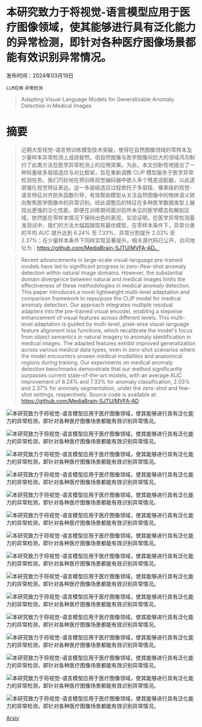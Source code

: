# 本研究致力于将视觉-语言模型应用于医疗图像领域，使其能够进行具有泛化能力的异常检测，即针对各种医疗图像场景都能有效识别异常情况。

发布时间：2024年03月19日

`LLM应用` `异常检测`

> Adapting Visual-Language Models for Generalizable Anomaly Detection in Medical Images

# 摘要

> 近期大型视觉-语言预训练模型技术突破，使得在自然图像领域的零样本及少量样本异常检测上成绩斐然。但自然图像与医学图像间巨大的领域鸿沟制约了此类方法在医学异常检测上的应用效果。为此，本文创新性地提出了一种轻量级多层级适应与对比框架，旨在重新调教 CLIP 模型服务于医学异常检测任务。我们巧妙地在预训练视觉编码器中嵌入多个残差适配器，以此逐层强化视觉特征表达。这一多层级适应过程依托于多层级、像素级的视觉-语言特征对齐损失函数引导，有效帮助模型从关注自然图像中的物体语义转向聚焦医学图像中的异常识别。经此调整后的特征在多种医学数据类型上展现出更强的泛化性能，即便在训练期间面对前所未见的医学模态和解剖区域，依然能在零样本情况下保持出色的表现。实验证明，在医学异常检测基准测试中，我们的方法大幅超越现有最优模型，在零样本条件下，异常分类的平均 AUC 提升达到 6.24% 至 7.33%，异常分割提升 2.03% 至 2.37%；在少量样本条件下同样实现显著提升。相关源代码已公开，访问地址为：https://github.com/MediaBrain-SJTU/MVFA-AD。

> Recent advancements in large-scale visual-language pre-trained models have led to significant progress in zero-/few-shot anomaly detection within natural image domains. However, the substantial domain divergence between natural and medical images limits the effectiveness of these methodologies in medical anomaly detection. This paper introduces a novel lightweight multi-level adaptation and comparison framework to repurpose the CLIP model for medical anomaly detection. Our approach integrates multiple residual adapters into the pre-trained visual encoder, enabling a stepwise enhancement of visual features across different levels. This multi-level adaptation is guided by multi-level, pixel-wise visual-language feature alignment loss functions, which recalibrate the model's focus from object semantics in natural imagery to anomaly identification in medical images. The adapted features exhibit improved generalization across various medical data types, even in zero-shot scenarios where the model encounters unseen medical modalities and anatomical regions during training. Our experiments on medical anomaly detection benchmarks demonstrate that our method significantly surpasses current state-of-the-art models, with an average AUC improvement of 6.24% and 7.33% for anomaly classification, 2.03% and 2.37% for anomaly segmentation, under the zero-shot and few-shot settings, respectively. Source code is available at: https://github.com/MediaBrain-SJTU/MVFA-AD

![本研究致力于将视觉-语言模型应用于医疗图像领域，使其能够进行具有泛化能力的异常检测，即针对各种医疗图像场景都能有效识别异常情况。](../../../paper_images/2403.12570/x1.png)

![本研究致力于将视觉-语言模型应用于医疗图像领域，使其能够进行具有泛化能力的异常检测，即针对各种医疗图像场景都能有效识别异常情况。](../../../paper_images/2403.12570/x2.png)

![本研究致力于将视觉-语言模型应用于医疗图像领域，使其能够进行具有泛化能力的异常检测，即针对各种医疗图像场景都能有效识别异常情况。](../../../paper_images/2403.12570/x3.png)

![本研究致力于将视觉-语言模型应用于医疗图像领域，使其能够进行具有泛化能力的异常检测，即针对各种医疗图像场景都能有效识别异常情况。](../../../paper_images/2403.12570/x4.png)

![本研究致力于将视觉-语言模型应用于医疗图像领域，使其能够进行具有泛化能力的异常检测，即针对各种医疗图像场景都能有效识别异常情况。](../../../paper_images/2403.12570/x5.png)

![本研究致力于将视觉-语言模型应用于医疗图像领域，使其能够进行具有泛化能力的异常检测，即针对各种医疗图像场景都能有效识别异常情况。](../../../paper_images/2403.12570/x6.png)

![本研究致力于将视觉-语言模型应用于医疗图像领域，使其能够进行具有泛化能力的异常检测，即针对各种医疗图像场景都能有效识别异常情况。](../../../paper_images/2403.12570/x7.png)

![本研究致力于将视觉-语言模型应用于医疗图像领域，使其能够进行具有泛化能力的异常检测，即针对各种医疗图像场景都能有效识别异常情况。](../../../paper_images/2403.12570/x8.png)

![本研究致力于将视觉-语言模型应用于医疗图像领域，使其能够进行具有泛化能力的异常检测，即针对各种医疗图像场景都能有效识别异常情况。](../../../paper_images/2403.12570/x9.png)

![本研究致力于将视觉-语言模型应用于医疗图像领域，使其能够进行具有泛化能力的异常检测，即针对各种医疗图像场景都能有效识别异常情况。](../../../paper_images/2403.12570/x10.png)

![本研究致力于将视觉-语言模型应用于医疗图像领域，使其能够进行具有泛化能力的异常检测，即针对各种医疗图像场景都能有效识别异常情况。](../../../paper_images/2403.12570/x11.png)

![本研究致力于将视觉-语言模型应用于医疗图像领域，使其能够进行具有泛化能力的异常检测，即针对各种医疗图像场景都能有效识别异常情况。](../../../paper_images/2403.12570/x12.png)

![本研究致力于将视觉-语言模型应用于医疗图像领域，使其能够进行具有泛化能力的异常检测，即针对各种医疗图像场景都能有效识别异常情况。](../../../paper_images/2403.12570/x13.png)

![本研究致力于将视觉-语言模型应用于医疗图像领域，使其能够进行具有泛化能力的异常检测，即针对各种医疗图像场景都能有效识别异常情况。](../../../paper_images/2403.12570/x14.png)

![本研究致力于将视觉-语言模型应用于医疗图像领域，使其能够进行具有泛化能力的异常检测，即针对各种医疗图像场景都能有效识别异常情况。](../../../paper_images/2403.12570/x15.png)

[Arxiv](https://arxiv.org/abs/2403.12570)